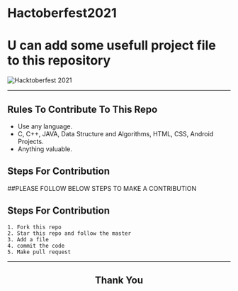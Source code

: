 # Hactoberfest2021

 # U can add some usefull project file to this repository
 
![Hacktoberfest 2021](logo.png)


***
## Rules To Contribute To This Repo

-   Use any language.
-   C, C++, JAVA, Data Structure and Algorithms, HTML, CSS, Android Projects.
-   Anything valuable.

## Steps For Contribution
##PLEASE FOLLOW BELOW STEPS TO MAKE A CONTRIBUTION


## Steps For Contribution

    1. Fork this repo
    2. Star this repo and follow the master
    3. Add a file
    4. commit the code
    5. Make pull request
***

<h2 align="center">
    <p>
        Thank You
    </p>
</h2>
